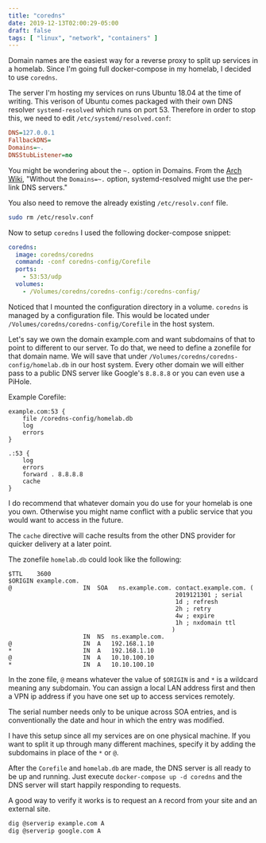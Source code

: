 ```yaml
---
title: "coredns"
date: 2019-12-13T02:00:29-05:00
draft: false 
tags: [ "linux", "network", "containers" ]
---
```


Domain names are the easiest way for a reverse proxy to split up services in a homelab. Since I'm going full docker-compose in my homelab, I decided to use `coredns`.

The server I'm hosting my services on runs Ubuntu 18.04 at the time of writing. This verison of Ubuntu comes packaged with their own DNS resolver `systemd-resolved` which runs on port 53. Therefore in order to stop this, we need to edit `/etc/systemd/resolved.conf`:

```ini
DNS=127.0.0.1
FallbackDNS=
Domains=~.
DNSStubListener=no
```
You might be wondering about the `~.` option in Domains. From the [Arch Wiki](https://wiki.archlinux.org/index.php/Systemd-resolved), "Without the `Domains=~.` option, systemd-resolved might use the per-link DNS servers."

You also need to remove the already existing `/etc/resolv.conf` file.
```bash
sudo rm /etc/resolv.conf
```

Now to setup `coredns` I used the following docker-compose snippet:
```yaml
coredns:
  image: coredns/coredns
  command: -conf coredns-config/Corefile
  ports:
    - 53:53/udp
  volumes:
    - /Volumes/coredns/coredns-config:/coredns-config/
```
Noticed that I mounted the configuration directory in a volume. `coredns` is managed by a configuration file. This would be located under `/Volumes/coredns/coredns-config/Corefile` in the host system.

Let's say we own the domain example.com and want subdomains of that to point to different to our server. To do that, we need to define a zonefile for that domain name. We will save that under `/Volumes/coredns/coredns-config/homelab.db` in our host system. Every other domain we will either pass to a public DNS server like Google's `8.8.8.8` or you can even use a PiHole.

Example Corefile:
```
example.com:53 {
    file /coredns-config/homelab.db
    log
    errors
}

.:53 {
    log
    errors
    forward . 8.8.8.8
    cache
}
```
I do recommend that whatever domain you do use for your homelab is one you own. Otherwise you might name conflict with a public service that you would want to access in the future.

The `cache` directive will cache results from the other DNS provider for quicker delivery at a later point.

The zonefile `homelab.db` could look like the following:
```
$TTL    3600
$ORIGIN example.com.
@                    IN  SOA   ns.example.com. contact.example.com. (
                                               2019121301 ; serial
                                               1d ; refresh
                                               2h ; retry
                                               4w ; expire
                                               1h ; nxdomain ttl
                                              )
                     IN  NS  ns.example.com.
@                    IN  A   192.168.1.10
*                    IN  A   192.168.1.10
@                    IN  A   10.10.100.10
*                    IN  A   10.10.100.10
```

In the zone file, `@` means whatever the value of `$ORIGIN` is and `*` is a wildcard meaning any subdomain. You can assign a local LAN address first and then a VPN ip address if you have one set up to access services remotely.

The serial number needs only to be unique across SOA entries, and is conventionally the date and hour in which the entry was modified.

I have this setup since all my services are on one physical machine. If you want to split it up through many different machines, specify it by adding the subdomains in place of the `*` or `@`.

After the `Corefile` and `homelab.db` are made, the DNS server is all ready to be up and running. Just execute `docker-compose up -d coredns` and the DNS server will start happily responding to requests.

A good way to verify it works is to request an `A` record from your site and an external site.

```bash
dig @serverip example.com A
dig @serverip google.com A
```

